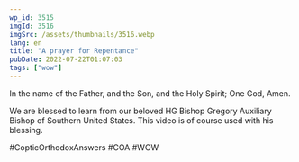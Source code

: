```yaml
---
wp_id: 3515
imgId: 3516
imgSrc: /assets/thumbnails/3516.webp
lang: en
title: "A prayer for Repentance"
pubDate: 2022-07-22T01:07:03
tags: ["wow"]
---
```


<!-- page: 6 -->

<p>In the name of the Father, and the Son, and the Holy Spirit; One God, Amen. </p>
<p>We are blessed to learn from our beloved HG Bishop Gregory Auxiliary Bishop of Southern United States. This video is of course used with his blessing.</p>
<p>#CopticOrthodoxAnswers #COA #WOW</p>
